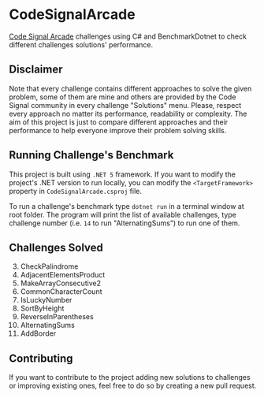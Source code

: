 # CodeSignalArcade
[Code Signal Arcade](https://app.codesignal.com/arcade) challenges using C# and BenchmarkDotnet to check different challenges solutions' performance.

## Disclaimer
Note that every challenge contains different approaches to solve the given problem, some of them are mine and others are provided by the Code Signal community in every challenge "Solutions" menu. Please, respect every approach no matter its performance, readability or complexity. The aim of this project is just to compare different approaches and their performance to help everyone improve their problem solving skills.

## Running Challenge's Benchmark
This project is built using `.NET 5` framework. If you want to modify the project's .NET version to run locally, you can modify the `<TargetFramework>` property in `CodeSignalArcade.csproj` file.

To run a challenge's benchmark type `dotnet run` in a terminal window at root folder. The program will print the list of available challenges, type challenge number (i.e. `14` to run "AlternatingSums") to run one of them.  

## Challenges Solved
3. CheckPalindrome
4. AdjacentElementsProduct
6. MakeArrayConsecutive2
10. CommonCharacterCount
11. IsLuckyNumber
12. SortByHeight
13. ReverseInParentheses
14. AlternatingSums
15. AddBorder

## Contributing
If you want to contribute to the project adding new solutions to challenges or improving existing ones, feel free to do so by creating a new pull request.

